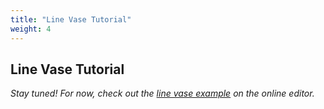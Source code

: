 ```yaml
---
title: "Line Vase Tutorial"
weight: 4
---
```


## Line Vase Tutorial
_Stay tuned! For now, check out the <a href="https://machineagency.github.io/p5.fab/editor/index.html">line vase example</a> on the online editor._